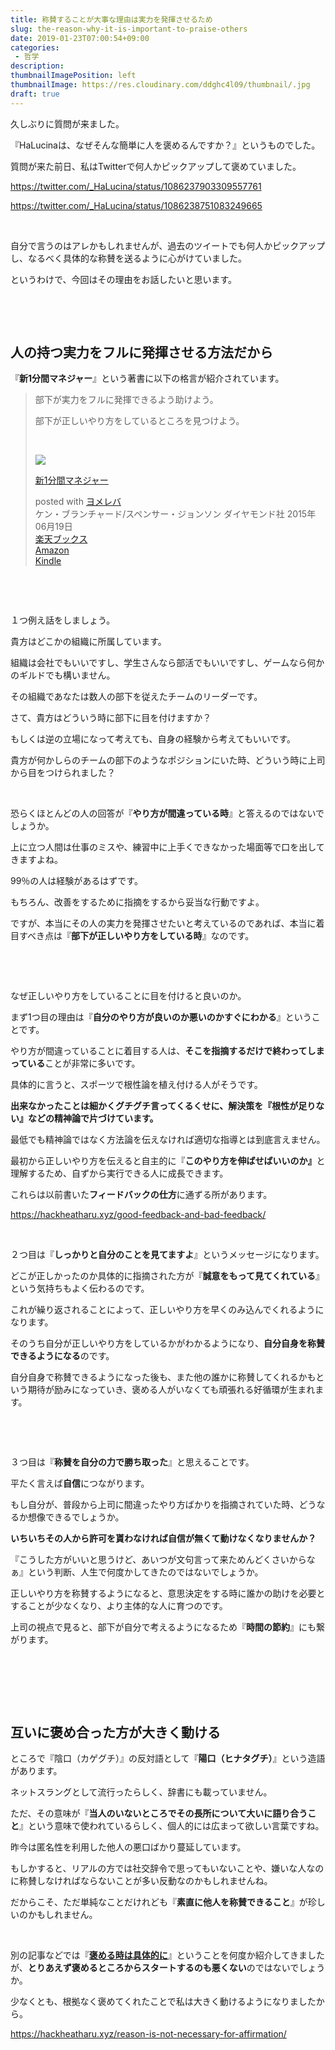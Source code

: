 ```yaml
---
title: 称賛することが大事な理由は実力を発揮させるため
slug: the-reason-why-it-is-important-to-praise-others
date: 2019-01-23T07:00:54+09:00
categories: 
 - 哲学
description: 
thumbnailImagePosition: left
thumbnailImage: https://res.cloudinary.com/ddghc4l09/thumbnail/.jpg
draft: true
---
```


<!--more-->

久しぶりに質問が来ました。

『HaLucinaは、なぜそんな簡単に人を褒めるんですか？』というものでした。

質問が来た前日、私はTwitterで何人かピックアップして褒めていました。

https://twitter.com/_HaLucina/status/1086237903309557761

https://twitter.com/_HaLucina/status/1086238751083249665

&nbsp;

自分で言うのはアレかもしれませんが、過去のツイートでも何人かピックアップし、なるべく具体的な称賛を送るように心がけていました。

というわけで、今回はその理由をお話したいと思います。

&nbsp;

&nbsp;
<h2>人の持つ実力をフルに発揮させる方法だから</h2>
『<strong>新1分間マネジャー</strong>』という著書に以下の格言が紹介されています。
<blockquote>部下が実力をフルに発揮できるよう助けよう。

部下が正しいやり方をしているところを見つけよう。

&nbsp;
<div class="cstmreba">
<div class="booklink-box">
<div class="booklink-image"><a href="https://hb.afl.rakuten.co.jp/hgc/1730931b.950d586a.1730931c.3750f6cc/yomereba_main_20190121165701606?pc=http%3A%2F%2Fbooks.rakuten.co.jp%2Frb%2F13238832%2F%3Fscid%3Daf_ich_link_urltxt%26m%3Dhttp%3A%2F%2Fm.rakuten.co.jp%2Fev%2Fbook%2F" target="_blank" rel="noopener"><img style="border: none;" src="https://thumbnail.image.rakuten.co.jp/@0_mall/book/cabinet/5253/9784478025253.jpg?_ex=64x64" /></a></div>
<div class="booklink-info">
<div class="booklink-name">

<a href="https://hb.afl.rakuten.co.jp/hgc/1730931b.950d586a.1730931c.3750f6cc/yomereba_main_20190121165701606?pc=http%3A%2F%2Fbooks.rakuten.co.jp%2Frb%2F13238832%2F%3Fscid%3Daf_ich_link_urltxt%26m%3Dhttp%3A%2F%2Fm.rakuten.co.jp%2Fev%2Fbook%2F" target="_blank" rel="noopener">新1分間マネジャー</a>
<div class="booklink-powered-date">posted with <a href="https://yomereba.com" target="_blank" rel="nofollow noopener">ヨメレバ</a></div>
</div>
<div class="booklink-detail">ケン・ブランチャード/スペンサー・ジョンソン ダイヤモンド社 2015年06月19日</div>
<div class="booklink-link2">
<div class="shoplinkrakuten"><a href="https://hb.afl.rakuten.co.jp/hgc/1730931b.950d586a.1730931c.3750f6cc/yomereba_main_20190121165701606?pc=http%3A%2F%2Fbooks.rakuten.co.jp%2Frb%2F13238832%2F%3Fscid%3Daf_ich_link_urltxt%26m%3Dhttp%3A%2F%2Fm.rakuten.co.jp%2Fev%2Fbook%2F" target="_blank" rel="noopener">楽天ブックス</a></div>
<div class="shoplinkamazon"><a href="https://www.amazon.co.jp/exec/obidos/asin/4478025258/25haruhiro03-22/" target="_blank" rel="noopener">Amazon</a></div>
<div class="shoplinkkindle"><a href="https://www.amazon.co.jp/gp/search?keywords=%90V1%95%AA%8A%D4%83%7D%83l%83W%83%83%81%5B&amp;__mk_ja_JP=%83J%83%5E%83J%83i&amp;url=node%3D2275256051&amp;tag=25haruhiro03-22" target="_blank" rel="noopener">Kindle</a></div>
</div>
</div>
<div class="booklink-footer"></div>
</div>
</div></blockquote>
&nbsp;

&nbsp;

１つ例え話をしましょう。

貴方はどこかの組織に所属しています。

組織は会社でもいいですし、学生さんなら部活でもいいですし、ゲームなら何かのギルドでも構いません。

その組織であなたは数人の部下を従えたチームのリーダーです。

さて、貴方はどういう時に部下に目を付けますか？

もしくは逆の立場になって考えても、自身の経験から考えてもいいです。

貴方が何かしらのチームの部下のようなポジションにいた時、どういう時に上司から目をつけられました？

&nbsp;

恐らくほとんどの人の回答が『<strong>やり方が間違っている時</strong>』と答えるのではないでしょうか。

上に立つ人間は仕事のミスや、練習中に上手くできなかった場面等で口を出してきますよね。

99％の人は経験があるはずです。

もちろん、改善をするために指摘をするから妥当な行動ですよ。

ですが、本当にその人の実力を発揮させたいと考えているのであれば、本当に着目すべき点は『<strong>部下が正しいやり方をしている時</strong>』なのです。

&nbsp;

&nbsp;

なぜ正しいやり方をしていることに目を付けると良いのか。

まず1つ目の理由は『<strong>自分のやり方が良いのか悪いのかすぐにわかる</strong>』ということです。

やり方が間違っていることに着目する人は、<strong>そこを指摘するだけで終わってしまっている</strong>ことが非常に多いです。

具体的に言うと、スポーツで根性論を植え付ける人がそうです。

<strong>出来なかったことは細かくグチグチ言ってくるくせに、解決策を『根性が足りない』などの精神論で片づけています。</strong>

最低でも精神論ではなく方法論を伝えなければ適切な指導とは到底言えません。

最初から正しいやり方を伝えると自主的に『<strong>このやり方を伸ばせばいいのか』</strong>と理解するため、自ずから実行できる人に成長できます。

これらは以前書いた<strong>フィードバックの仕方</strong>に通ずる所があります。

https://hackheatharu.xyz/good-feedback-and-bad-feedback/

&nbsp;

２つ目は『<strong>しっかりと自分のことを見てますよ</strong>』というメッセージになります。

どこが正しかったのか具体的に指摘された方が『<strong>誠意をもって見てくれている</strong>』という気持ちもよく伝わるのです。

これが繰り返されることによって、正しいやり方を早くのみ込んでくれるようになります。

そのうち自分が正しいやり方をしているかがわかるようになり、<strong>自分自身を称賛できるようになる</strong>のです。

自分自身で称賛できるようになった後も、また他の誰かに称賛してくれるかもという期待が励みになっていき、褒める人がいなくても頑張れる好循環が生まれます。

&nbsp;

&nbsp;

３つ目は『<strong>称賛を自分の力で勝ち取った</strong>』と思えることです。

平たく言えば<strong>自信</strong>につながります。

もし自分が、普段から上司に間違ったやり方ばかりを指摘されていた時、どうなるか想像できるでしょうか。

<strong>いちいちその人から許可を貰わなければ自信が無くて動けなくなりませんか？</strong>

『こうした方がいいと思うけど、あいつが文句言って来ためんどくさいからなぁ』という判断、人生で何度かしてきたのではないでしょうか。

正しいやり方を称賛するようになると、意思決定をする時に誰かの助けを必要とすることが少なくなり、より主体的な人に育つのです。

上司の視点で見ると、部下が自分で考えるようになるため『<strong>時間の節約</strong>』にも繋がります。

&nbsp;

&nbsp;

&nbsp;
<h2>互いに褒め合った方が大きく動ける</h2>
ところで『陰口（カゲグチ）』の反対語として『<strong>陽口（ヒナタグチ）</strong>』という造語があります。

ネットスラングとして流行ったらしく、辞書にも載っていません。

ただ、その意味が『<strong>当人のいないところでその長所について大いに語り合うこと</strong>』という意味で使われているらしく、個人的には広まって欲しい言葉ですね。

昨今は匿名性を利用した他人の悪口ばかり蔓延しています。

もしかすると、リアルの方では社交辞令で思ってもいないことや、嫌いな人なのに称賛しなければならないことが多い反動なのかもしれませんね。

だからこそ、ただ単純なことだけれども『<strong>素直に他人を称賛できること</strong>』が珍しいのかもしれません。

&nbsp;

別の記事などでは『<strong><a href="https://hackheatharu.xyz/evaluate-clearly/">褒める時は具体的に</a></strong>』ということを何度か紹介してきましたが、<strong>とりあえず褒めるところからスタートするのも悪くない</strong>のではないでしょうか。

少なくとも、根拠なく褒めてくれたことで私は大きく動けるようになりましたから。

https://hackheatharu.xyz/reason-is-not-necessary-for-affirmation/
